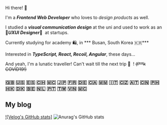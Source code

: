 
Hi there!&nbsp;👋

I'm a ***Frontend Web Developer*** who loves to *design products* as well.

I studied a ***visual communication design*** at the uni and used to work as an 🌈***UXUI Designer***🌈&nbsp; at startups.

Currently studying for academy 🛍, in *** Busan, South Korea 🇰🇷***

Interested in ***TypeScript, React, Recoil, Angular***, these days...

And yeah, I'm a lunatic traveller! Can't wait till the next trip 🧚 &nbsp;! ~~(f**k COVID19!)~~

### 🇬🇧 🇺🇸 🇪🇸 🇨🇭 🇲🇨 🇯🇵 🇫🇷 🇩🇪 🇨🇦 🇲🇲 🇮🇹 🇨🇿 🇦🇹 🇨🇳 🇵🇭 🇭🇰 🇩🇰 🇧🇪 🇳🇱 🇵🇹 🇹🇼 🇻🇳 🇲🇨 

## My blog

[![Velog's GitHub stats]](https://github.com/lollolzz)
![Anurag's GitHub stats](https://github-readme-stats.vercel.app/api?username=lollolzz&show_icons=true&theme=dracula)


<!--

Here are some ideas to get you started:

- 🔭 I’m currently working on ...
- 🌱 I’m currently learning ...
- 👯 I’m looking to collaborate on ...
- 🤔 I’m looking for help with ...
- 💬 Ask me about ...
- 📫 How to reach me: ...
- 😄 Pronouns: ...
- ⚡ Fun fact: ...
-->

